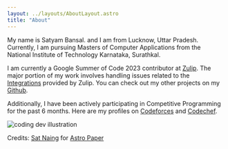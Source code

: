 ```yaml
---
layout: ../layouts/AboutLayout.astro
title: "About"
---
```


My name is Satyam Bansal. and I am from Lucknow, Uttar Pradesh.
Currently, I am pursuing Masters of Computer Applications from the
National Institute of Technology Karnataka, Surathkal.

I am currently a Google Summer of Code 2023 contributor at
[Zulip](https://zulip.com/). The major portion of my work involves
handling issues related to the
[Integrations](https://zulip.com/integrations/) provided by Zulip. You
can check out my other projects on my
[Github](https://github.com/sbansal1999).

Additionally, I have been actively participating in Competitive
Programming for the past 6 months. Here are my profiles on
[Codeforces](https://codeforces.com/profile/sbansal1999) and
[Codechef](https://www.codechef.com/users/sbansal1999).

<div>
  <img src="/assets/dev.svg" class="sm:w-1/2 mx-auto" alt="coding dev illustration">
</div>

Credits: [Sat Naing](https://github.com/satnaing) for [Astro Paper](https://github.com/satnaing/astro-paper)
